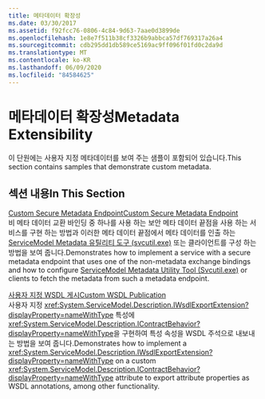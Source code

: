 ```yaml
---
title: 메타데이터 확장성
ms.date: 03/30/2017
ms.assetid: f92fcc76-0806-4c84-9d63-7aae0d3899de
ms.openlocfilehash: 1e8e7f511b38cf3326b9abbca57df769317a26a4
ms.sourcegitcommit: cdb295dd1db589ce5169ac9ff096f01fd0c2da9d
ms.translationtype: MT
ms.contentlocale: ko-KR
ms.lasthandoff: 06/09/2020
ms.locfileid: "84584625"
---
```

# <a name="metadata-extensibility"></a><span data-ttu-id="87fec-102">메타데이터 확장성</span><span class="sxs-lookup"><span data-stu-id="87fec-102">Metadata Extensibility</span></span>
<span data-ttu-id="87fec-103">이 단원에는 사용자 지정 메타데이터를 보여 주는 샘플이 포함되어 있습니다.</span><span class="sxs-lookup"><span data-stu-id="87fec-103">This section contains samples that demonstrate custom metadata.</span></span>  
  
## <a name="in-this-section"></a><span data-ttu-id="87fec-104">섹션 내용</span><span class="sxs-lookup"><span data-stu-id="87fec-104">In This Section</span></span>  
 [<span data-ttu-id="87fec-105">Custom Secure Metadata Endpoint</span><span class="sxs-lookup"><span data-stu-id="87fec-105">Custom Secure Metadata Endpoint</span></span>](custom-secure-metadata-endpoint.md)  
 <span data-ttu-id="87fec-106">비 메타 데이터 교환 바인딩 중 하나를 사용 하는 보안 메타 데이터 끝점을 사용 하는 서비스를 구현 하는 방법과 이러한 메타 데이터 끝점에서 메타 데이터를 인출 하는 [ServiceModel Metadata 유틸리티 도구 (svcutil.exe)](../servicemodel-metadata-utility-tool-svcutil-exe.md) 또는 클라이언트를 구성 하는 방법을 보여 줍니다.</span><span class="sxs-lookup"><span data-stu-id="87fec-106">Demonstrates how to implement a service with a secure metadata endpoint that uses one of the non-metadata exchange bindings and how to configure [ServiceModel Metadata Utility Tool (Svcutil.exe)](../servicemodel-metadata-utility-tool-svcutil-exe.md) or clients to fetch the metadata from such a metadata endpoint.</span></span>  
  
 [<span data-ttu-id="87fec-107">사용자 지정 WSDL 게시</span><span class="sxs-lookup"><span data-stu-id="87fec-107">Custom WSDL Publication</span></span>](custom-wsdl-publication.md)  
 <span data-ttu-id="87fec-108">사용자 지정 <xref:System.ServiceModel.Description.IWsdlExportExtension?displayProperty=nameWithType> 특성에 <xref:System.ServiceModel.Description.IContractBehavior?displayProperty=nameWithType>을 구현하여 특성 속성을 WSDL 주석으로 내보내는 방법을 보여 줍니다.</span><span class="sxs-lookup"><span data-stu-id="87fec-108">Demonstrates how to implement a <xref:System.ServiceModel.Description.IWsdlExportExtension?displayProperty=nameWithType> on a custom <xref:System.ServiceModel.Description.IContractBehavior?displayProperty=nameWithType> attribute to export attribute properties as WSDL annotations, among other functionality.</span></span>

